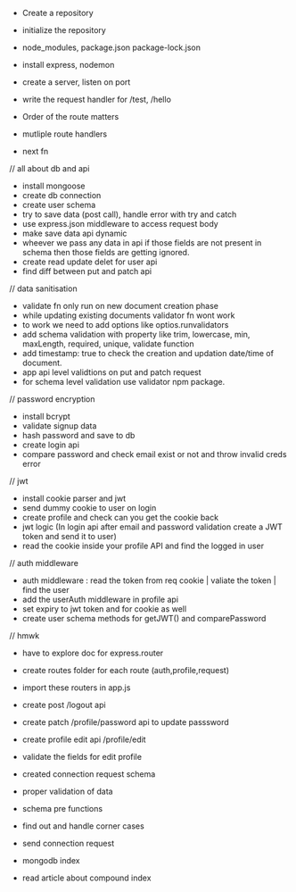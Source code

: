 - Create a repository
- initialize the repository
- node_modules, package.json package-lock.json
- install express, nodemon
- create a server, listen on port
- write the request handler for /test, /hello

- Order of the route matters
- mutliple route handlers
- next fn

// all about db and api

- install mongoose
- create db connection
- create user schema
- try to save data (post call), handle error with try and catch
- use express.json middleware to access request body
- make save data api dynamic
- wheever we pass any data in api if those fields are not present in schema then those fields are getting ignored.
- create read update delet for user api
- find diff between put and patch api

// data sanitisation

- validate fn only run on new document creation phase
- while updating existing documents validator fn wont work
- to work we need to add options like optios.runvalidators
- add schema validation with property like trim, lowercase, min, maxLength, required, unique, validate function
- add timestamp: true to check the creation and updation date/time of document.
- app api level validtions on put and patch request
- for schema level validation use validator npm package.

// password encryption

- install bcrypt
- validate signup data
- hash password and save to db
- create login api
- compare password and check email exist or not and throw invalid creds error

// jwt

- install cookie parser and jwt
- send dummy cookie to user on login
- create profile and check can you get the cookie back
- jwt logic (In login api after email and password validation create a JWT token and send it to user)
- read the cookie inside your profile API and find the logged in user

// auth middleware

- auth middleware : read the token from req cookie | valiate the token | find the user
- add the userAuth middleware in profile api
- set expiry to jwt token and for cookie as well
- create user schema methods for getJWT() and comparePassword

// hmwk

- have to explore doc for express.router
- create routes folder for each route (auth,profile,request)
- import these routers in app.js
- create post /logout api
- create patch /profile/password api to update passsword
- create profile edit api /profile/edit
- validate the fields for edit profile

- created connection request schema
- proper validation of data
- schema pre functions
- find out and handle corner cases
- send connection request
- mongodb index
- read article about compound index
